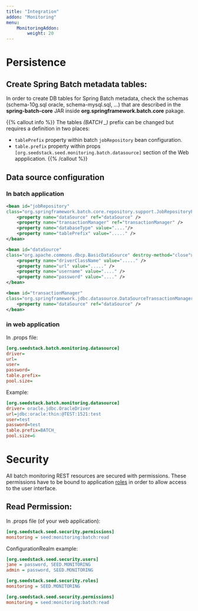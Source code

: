 ```yaml
---
title: "Integration"
addon: "Monitoring" 
menu:
    MonitoringAddon:
        weight: 20
---
```


# Persistence

## Create Spring Batch metadata tables:

In order to create DB tables for Spring Batch metadata, check the schemas (schema-10g.sql oracle, schema-mysql.sql, ...)
that are described in the **spring-batch-core** JAR inside **org.springframework.batch.core** pakage.

{{% callout info %}}
The tables *(BATCH _)* prefix can be changed but requires a definition in two places:

* `tablePrefix` property within batch `jobRepository` bean configuration.
* `table.prefix` property within props `[org.seedstack.seed.monitoring.batch.datasource]` section of the Web appplication.
{{% /callout %}}

## Data source configuration 

### In batch application 

```xml
<bean id="jobRepository"
class="org.springframework.batch.core.repository.support.JobRepositoryFactoryBean">
    <property name="dataSource" ref="dataSource" />
    <property name="transactionManager" ref="transactionManager" />
    <property name="databaseType" value="...."/>
    <property name="tablePrefix" value="....." />
</bean>
```

```xml
<bean id="dataSource"
class="org.apache.commons.dbcp.BasicDataSource" destroy-method="close">
    <property name="driverClassName" value="....." />
    <property name="url" value="....." />
    <property name="username" value="...." />
    <property name="password" value="...." />
</bean>
```

```xml
<bean id="transactionManager"
class="org.springframework.jdbc.datasource.DataSourceTransactionManager">
    <property name="dataSource" ref="dataSource" />
</bean>
```

### in web application

In .props file:

```ini
[org.seedstack.batch.monitoring.datasource]
driver=
url=
user=
password=
table.prefix=
pool.size=
```

Example: 

```ini
[org.seedstack.batch.monitoring.datasource]
driver= oracle.jdbc.OracleDriver
url=jdbc:oracle:thin:@TEST:1521:test
user=test
password=test
table.prefix=BATCH_
pool.size=6
```

# Security

All batch monitoring REST resources are secured with permissions. These permissions have to be bound
to application [roles](#!/seed-doc/security#role) in order to allow access to the user interface.

## Read Permission:

In .props file (of your web application):

```ini
[org.seedstack.seed.security.permissions]
monitoring = seed:monitoring:batch:read
```

ConfigurationRealm example:

```ini
[org.seedstack.seed.security.users]
jane = password, SEED.MONITORING
admin = password, SEED.MONITORING

[org.seedstack.seed.security.roles]
monitoring = SEED.MONITORING

[org.seedstack.seed.security.permissions]
monitoring = seed:monitoring:batch:read
```